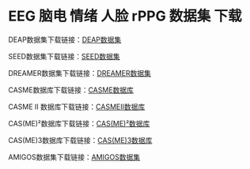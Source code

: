 # EEG 脑电 情绪 人脸 rPPG 数据集 下载

DEAP数据集下载链接：[DEAP数据集](https://hallo.codestore.pro/buy/2)

SEED数据集下载链接：[SEED数据集](https://hallo.codestore.pro/buy/3)

DREAMER数据集下载链接：[DREAMER数据集](https://hallo.codestore.pro/buy/4)

CASME数据库下载链接：[CASME数据库](https://hallo.codestore.pro/buy/9)

CASME II 数据库下载链接：[CASMEII数据库](https://hallo.codestore.pro/buy/10)

CAS(ME)²数据库下载链接：[CAS(ME)²数据库](https://hallo.codestore.pro/buy/7)

CAS(ME)3数据库下载链接：[CAS(ME)3数据库](https://hallo.codestore.pro/buy/11)

AMIGOS数据集下载链接：[AMIGOS数据集](https://hallo.codestore.pro/buy/8)
